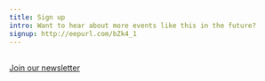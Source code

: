 ```yaml
---
title: Sign up
intro: Want to hear about more events like this in the future?
signup: http://eepurl.com/bZk4_1
---
```

<br>
<a href=" {{ page.signup }}" class="large button">Join our newsletter</a>
